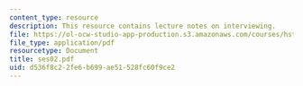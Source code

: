 ```yaml
---
content_type: resource
description: This resource contains lecture notes on interviewing.
file: https://ol-ocw-studio-app-production.s3.amazonaws.com/courses/hst-590-biomedical-engineering-seminar-series-developing-professional-skills-fall-2006/d536f8c22fe6b699ae51528fc60f9ce2_ses02.pdf
file_type: application/pdf
resourcetype: Document
title: ses02.pdf
uid: d536f8c2-2fe6-b699-ae51-528fc60f9ce2
---
```

